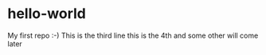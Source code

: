 # hello-world
My first repo :-)
This is the third line 
this is the 4th
and some other will come later
